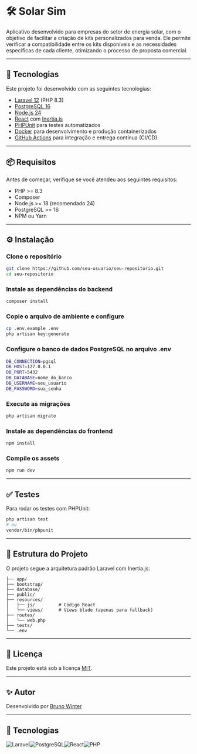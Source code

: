# 🛠️ Solar Sim

Aplicativo desenvolvido para empresas do setor de energia solar, com o objetivo de facilitar a criação de kits personalizados para venda. Ele permite verificar a compatibilidade entre os kits disponíveis e as necessidades específicas de cada cliente, otimizando o processo de proposta comercial.

---

## 🚀 Tecnologias

Este projeto foi desenvolvido com as seguintes tecnologias:

- [Laravel 12](https://laravel.com/) (PHP 8.3)
- [PostgreSQL 16](https://www.postgresql.org/)
- [Node.js 24](https://nodejs.org/)
- [React](https://reactjs.org/) com [Inertia.js](https://inertiajs.com/)
- [PHPUnit](https://phpunit.de/) para testes automatizados
- [Docker](https://www.docker.com/) para desenvolvimento e produção containerizados
- [GitHub Actions](https://github.com/features/actions) para integração e entrega contínua (CI/CD)

---

## 📦 Requisitos

Antes de começar, verifique se você atendeu aos seguintes requisitos:

- PHP >= 8.3
- Composer
- Node.js >= 18 (recomendado 24)
- PostgreSQL >= 16
- NPM ou Yarn

---

## ⚙️ Instalação

### Clone o repositório
```bash
git clone https://github.com/seu-usuario/seu-repositorio.git
cd seu-repositorio
```
### Instale as dependências do backend
```bash
composer install
```

### Copie o arquivo de ambiente e configure
```bash
cp .env.example .env
php artisan key:generate
```

### Configure o banco de dados PostgreSQL no arquivo .env
```bash
DB_CONNECTION=pgsql
DB_HOST=127.0.0.1
DB_PORT=5432
DB_DATABASE=nome_do_banco
DB_USERNAME=seu_usuario
DB_PASSWORD=sua_senha
```

### Execute as migrações
```bash
php artisan migrate
```

### Instale as dependências do frontend
```bash
npm install
```

### Compile os assets
```bash
npm run dev
```

---

## ✅ Testes

Para rodar os testes com PHPUnit:

```bash
php artisan test
# ou
vendor/bin/phpunit
```

---

## 🧠 Estrutura do Projeto

O projeto segue a arquitetura padrão Laravel com Inertia.js:

```
├── app/
├── bootstrap/
├── database/
├── public/
├── resources/
│   ├── js/         # Código React
│   └── views/      # Views blade (apenas para fallback)
├── routes/
│   └── web.php
├── tests/
└── .env
```

---

## 📄 Licença

Este projeto está sob a licença [MIT](.github/LICENSE).

---

## ✨ Autor

Desenvolvido por [Bruno Winter](https://github.com/DilkerWinter) 

---


## 🤖 Tecnologias
![Laravel](https://img.shields.io/badge/laravel-%23FF2D20.svg?style=for-the-badge&logo=laravel&logoColor=white)![PostgreSQL](https://img.shields.io/badge/PostgreSQL-000?style=for-the-badge&logo=postgresql)![React](https://img.shields.io/badge/React-20232A?style=for-the-badge&logo=react&logoColor=61DAFB)![PHP](https://img.shields.io/badge/PHP-777BB4?style=for-the-badge&logo=php&logoColor=white)